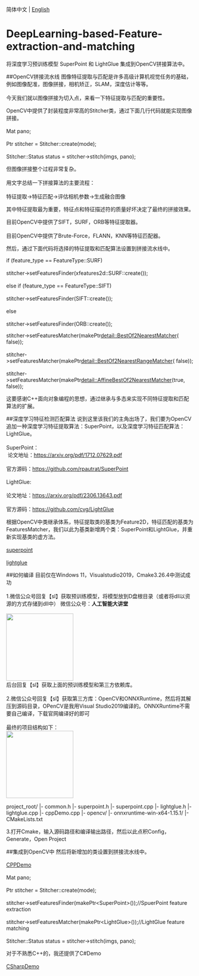 简体中文 | [English](README_EN.md)

# DeepLearning-based-Feature-extraction-and-matching
将深度学习预训练模型 SuperPoint 和 LightGlue 集成到OpenCV拼接算法中。<br />  

 ##OpenCV拼接流水线</h2>
图像特征提取与匹配是许多高级计算机视觉任务的基础，例如图像配准，图像拼接，相机矫正，SLAM，深度估计等等。<br />  
今天我们就以图像拼接为切入点，来看一下特征提取与匹配的重要性。<br />  

OpenCV中提供了封装程度非常高的Stitcher类，通过下面几行代码就能实现图像拼接。<br />  
Mat pano;<br />  
Ptr<Stitcher> stitcher = Stitcher::create(mode);<br />  
Stitcher::Status status = stitcher->stitch(imgs, pano);<br />  

但图像拼接整个过程非常复杂。<br />  
用文字总结一下拼接算法的主要流程：<br />  
特征提取->特征匹配->评估相机参数->生成融合图像<br />  

其中特征提取最为重要，特征点和特征描述符的质量好坏决定了最终的拼接效果。<br />  

目前OpenCV中提供了SIFT，SURF，ORB等特征提取器。<br />  
目前OpenCV中提供了Brute-Force，FLANN，KNN等特征匹配器。<br />  

然后，通过下面代码将选择的特征提取和匹配算法设置到拼接流水线中。<br />  

if (feature_type == FeatureType::SURF)<br />  
    stitcher->setFeaturesFinder(xfeatures2d::SURF::create());<br />  
  else if (feature_type == FeatureType::SIFT)<br />  
    stitcher->setFeaturesFinder(SIFT::create());<br />  
  else<br />  
    stitcher->setFeaturesFinder(ORB::create());<br />  
    
stitcher->setFeaturesMatcher(makePtr<detail::BestOf2NearestMatcher>( false));<br />  
stitcher->setFeaturesMatcher(makePtr<detail::BestOf2NearestRangeMatcher>( false));<br />  
stitcher->setFeaturesMatcher(makePtr<detail::AffineBestOf2NearestMatcher>(true, false));<br />  

这要感谢C++面向对象编程的思想，通过继承与多态来实现不同特征提取和匹配算法的扩展。<br />  

 ##深度学习特征检测匹配算法</h2>
说到这里该我们的主角出场了，我们要为OpenCV追加一种深度学习特征提取算法：SuperPoint，以及深度学习特征匹配算法：LightGlue。<br />  
SuperPoint：<br />  ​
论文地址：https://arxiv.org/pdf/1712.07629.pdf<br />  
官方源码：https://github.com/rpautrat/SuperPoint<br />  
​
LightGlue:<br />  
论文地址：https://arxiv.org/pdf/2306.13643.pdf<br />  
官方源码：https://github.com/cvg/LightGlue<br />  

根据OpenCV中类继承体系，特征提取类的基类为Feature2D，特征匹配的基类为FeaturesMatcher，我们以此为基类新增两个类：SuperPoint和LightGlue，并重新实现基类的虚方法。<br />  
[superpoint](superpoint.cpp)<br />  
[lightglue](lightglue.cpp)<br />  

 ##如何编译</h2>
目前仅在Windows 11，Visualstudio2019，Cmake3.26.4中测试成功 <br />  
1.微信公众号回复【sl】获取预训练模型，将模型放到D盘根目录（或者将dll以资源的方式存储到dll中）
微信公众号：**人工智能大讲堂**<br />  
<img width="180" src="https://user-images.githubusercontent.com/18625471/228743333-77abe467-2385-476d-86a2-e232c6482291.jpg"><br /> 
后台回复【sl】获取上面的预训练模型和第三方依赖库。<br />  
2.微信公众号回复【sl】获取第三方库：OpenCV和ONNXRuntime，然后将其解压到源码目录，OPenCV是我用Visual Studio2019编译的。ONNXRuntime不需要自己编译，下载官网编译好的即可<br />  
最终的项目结构如下：<br /> 
<img width="180" src="[https://user-images.githubusercontent.com/18625471/228743333-77abe467-2385-476d-86a2-e232c6482291.jpg](https://github.com/AIDajiangtang/DeepLearning-based-Feature-extraction-and-matching/assets/18625471/bac20d31-b113-4023-ada9-c62327e26c99)"><br /> 

project_root/
  |- common.h
  |- superpoint.h
  |- superpoint.cpp
  |- lightglue.h
  |- lightglue.cpp
  |- cppDemo.cpp
  |- opencv/
  |- onnxruntime-win-x64-1.15.1/
  |- CMakeLists.txt

3.打开Cmake，输入源码路径和编译输出路径，然后以此点积Config，Generate，Open Project

 ##集成到OpenCV中</h2>
然后将新增加的类设置到拼接流水线中。<br />  
[CPPDemo](cppDemo.cpp)<br />  
Mat pano;<br />  
Ptr<Stitcher> stitcher = Stitcher::create(mode);<br />  
stitcher->setFeaturesFinder(makePtr&lt;SuperPoint&gt;());//SpuerPoint feature extraction<br />  
stitcher->setFeaturesMatcher(makePtr&lt;LightGlue&gt;());//LightGlue feature matching<br />  
Stitcher::Status status = stitcher->stitch(imgs, pano);<br />  

对于不熟悉C++的，我还提供了C#Demo<br />  
[CSharpDemo](csharpDemo.cs)<br />  

